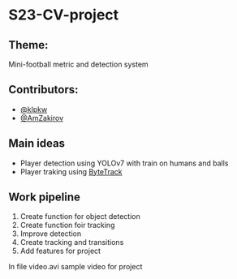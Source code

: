 # S23-CV-project

## Theme: 
Mini-football metric and detection system

## Contributors:

- [@klpkw](https://github.com/klpkw)
- [@AmZakirov](https://github.com/AmZakirov)


## Main ideas

- Player detection using YOLOv7 with train on humans and balls
- Player traking using [ByteTrack](https://github.com/ifzhang/ByteTrack)

## Work pipeline

1. Create function for object detection
2. Create function foir tracking
3. Improve detection
4. Create tracking and transitions
5. Add features for project

In file video.avi sample video for project